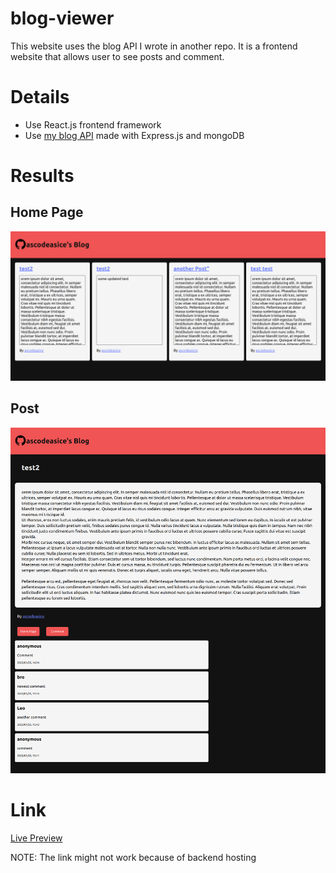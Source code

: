 # blog-viewer
This website uses the blog API I wrote in another repo. It is a frontend website that allows user to see posts and comment.
# Details
- Use React.js frontend framework
- Use [my blog API](https://github.com/ascodeasice/blog-api) made with Express.js and mongoDB
# Results
## Home Page
![](./public/images/home.png)
## Post
![](./public/images/post.png)

# Link
[Live Preview](#)

NOTE: The link might not work because of backend hosting 